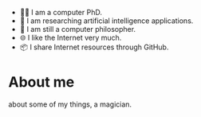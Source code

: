 - 👨‍🎓 I am a computer PhD.
- 🧙 I am researching artificial intelligence applications.
- 🧘 I am still a computer philosopher.
- 🌐 I like the Internet very much.
- 📦 I share Internet resources through GitHub.

# About me
about some of my things, a magician.
